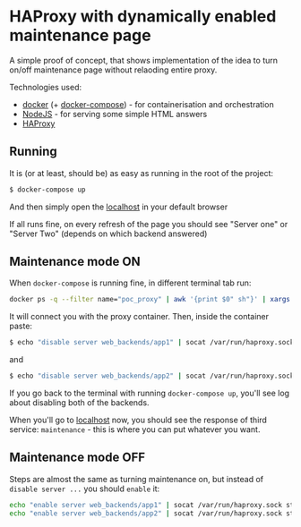 HAProxy with dynamically enabled maintenance page
=================================================

A simple proof of concept, that shows implementation of the idea to turn on/off maintenance page without relaoding entire proxy.

Technologies used:

* [docker](https://www.docker.com/) (+ [docker-compose](https://docs.docker.com/compose/)) - for containerisation and orchestration
* [NodeJS](https://nodejs.org/) - for serving some simple HTML answers
* [HAProxy](http://www.haproxy.org/)

Running
-------

It is (or at least, should be) as easy as running in the root of the project:

```bash
$ docker-compose up
```

And then simply open the [localhost](http://localhost/) in your default browser

If all runs fine, on every refresh of the page you should see "Server one" or "Server Two" (depends on which backend answered)


Maintenance mode ON
-------------------

When `docker-compose` is running fine, in different terminal tab run:

```bash
docker ps -q --filter name="poc_proxy" | awk '{print $0" sh"}' | xargs -o docker exec -it
```

It will connect you with the proxy container. Then, inside the container paste:

```bash
$ echo "disable server web_backends/app1" | socat /var/run/haproxy.sock stdio
```
and
```bash
$ echo "disable server web_backends/app2" | socat /var/run/haproxy.sock stdio
```

If you go back to the terminal with running `docker-compose up`, you'll see log about disabling both of the backends.

When you'll go to [localhost](http://localhost/) now, you should see the response of third service: `maintenance` - this is where you can put whatever you want.


Maintenance mode OFF
--------------------

Steps are almost the same as turning maintenance on, but instead of `disable server ...` you should `enable` it:

```bash
echo "enable server web_backends/app1" | socat /var/run/haproxy.sock stdio
echo "enable server web_backends/app2" | socat /var/run/haproxy.sock stdio
```
